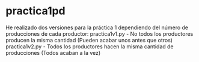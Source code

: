 # practica1pd
 He realizado dos versiones para la práctica 1 dependiendo del número de producciones de cada productor:
 practica1v1.py - No todos los productores producen la misma cantidad (Pueden acabar unos antes que otros)
 practica1v2.py - Todos los productores hacen la misma cantidad de producciones (Todos acaban a la vez)
